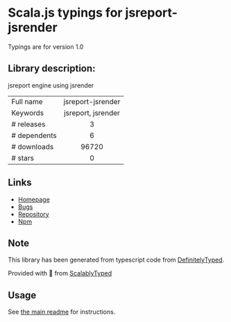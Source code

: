 
# Scala.js typings for jsreport-jsrender

Typings are for version 1.0

## Library description:
jsreport engine using jsrender

|                    |                 |
| ------------------ | :-------------: |
| Full name          | jsreport-jsrender |
| Keywords           | jsreport, jsrender |
| # releases         | 3 |
| # dependents       | 6 |
| # downloads        | 96720 |
| # stars            | 0 |

## Links
- [Homepage](https://github.com/jsreport/jsreport-jsrender)
- [Bugs](https://github.com/jsreport/jsreport-jsrender/issues)
- [Repository](https://github.com/jsreport/jsreport-jsrender)
- [Npm](https://www.npmjs.com/package/jsreport-jsrender)
    


## Note
This library has been generated from typescript code from [DefinitelyTyped](https://definitelytyped.org).

Provided with :purple_heart: from [ScalablyTyped](https://github.com/oyvindberg/ScalablyTyped)

## Usage
See [the main readme](../../readme.md) for instructions.


